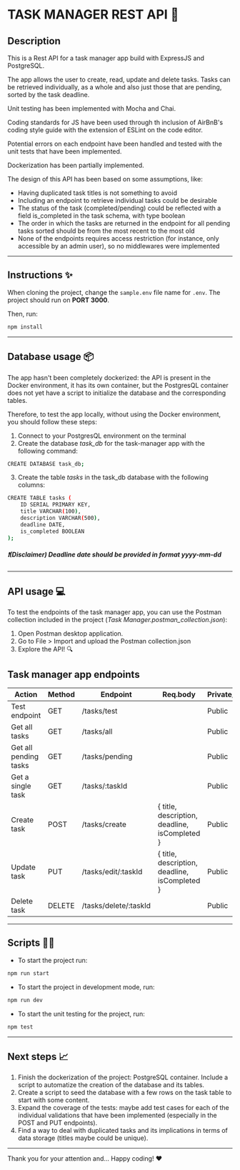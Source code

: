 # TASK MANAGER REST API 📝

## Description

This is a Rest API for a task manager app build with ExpressJS and PostgreSQL.

The app allows the user to create, read, update and delete tasks. Tasks can be retrieved individually, as a whole and also just those that are pending, sorted by the task deadline.

Unit testing has been implemented with Mocha and Chai. 

Coding standards for JS have been used through th inclusion of AirBnB's coding style guide with the extension of ESLint on the code editor.

Potential errors on each endpoint have been handled and tested with the unit tests that have been implemented.

Dockerization has been partially implemented.

The design of this API has been based on some assumptions, like: 
- Having duplicated task titles is not something to avoid
- Including an endpoint to retrieve individual tasks could be desirable
- The status of the task (completed/pending) could be reflected with a field is_completed in the task schema, with type boolean
- The order in which the tasks are returned in the endpoint for all pending tasks sorted should be from the most recent to the most old
- None of the endpoints requires access restriction (for instance, only accessible by an admin user), so no middlewares were implemented


---

## Instructions ✨

When cloning the project, change the <code>sample.env</code> file name for <code>.env</code>. The project should run on **PORT 3000**.

Then, run:

```bash
npm install
```

---
## Database usage 📦


The app hasn't been completely dockerized: the API is present in the Docker environment, it has its own container, but the PostgresQL container does not yet have a script to initialize the database and the corresponding tables. 

Therefore, to test the app locally, without using the Docker environment, you should follow these steps: 

1. Connect to your PostgresQL environment on the terminal
2. Create the database *task_db* for the task-manager app with the following command: 

```bash
CREATE DATABASE task_db;
````
3. Create the table *tasks* in the task_db database with the following columns:

```bash
CREATE TABLE tasks (
    ID SERIAL PRIMARY KEY,
    title VARCHAR(100),
    description VARCHAR(500),
    deadline DATE,             
    is_completed BOOLEAN
);
```
##### ❗️(Disclaimer) Deadline date should be provided in format yyyy-mm-dd

---

## API usage 💻

To test the endpoints of the task manager app, you can use the Postman collection included in the project (*Task Manager.postman_collection.json*):
1. Open Postman desktop application.
2. Go to File > Import and upload the Postman collection.json
3. Explore the API! 🔍

## Task manager app endpoints 

| Action                                       | Method | Endpoint                           | Req.body                                                                      | Private/Public  |
| -------------------------------------------- | ------ | ---------------------------------- | ----------------------------------------------------------------------------- | --------------- |
| Test endpoint           | GET   | /tasks/test                       |                                      | Public          |
| Get all tasks           | GET   | /tasks/all                       |                                     | Public          |
| Get all pending tasks           | GET   | /tasks/pending                       |                                     | Public          |
| Get a single task           | GET   | /tasks/:taskId                       |                                     | Public          |
| Create task           | POST   | /tasks/create                       | { title, description, deadline, isCompleted }                                     | Public          |
| Update task           | PUT   | /tasks/edit/:taskId                       | { title, description, deadline, isCompleted }                                     | Public          |
| Delete task           | DELETE   | /tasks/delete/:taskId                       |                                     | Public          |

---

## Scripts 🏃‍♂️

- To start the project run:

```bash
npm run start
```

- To start the project in development mode, run:

```bash
npm run dev
```

- To start the unit testing for the project, run:
```bash
npm test
```

---

## Next steps 📈
1. Finish the dockerization of the project: PostgreSQL container. Include a script to automatize the creation of the database and its tables.
2. Create a script to seed the database with a few rows on the task table to start with some content.
3. Expand the coverage of the tests: maybe add test cases for each of the individual validations that have been implemented (especially in the POST and PUT endpoints).
4. Find a way to deal with duplicated tasks and its implications in terms of data storage (titles maybe could be unique).


---

Thank you for your attention and... Happy coding! ❤️